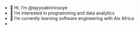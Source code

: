 - 👋 Hi, I’m @tayyoakinrinsoye
- 👀 I’m interested in programming and data analytics
- 🌱 I’m currently learning software engineering with Alx Africa
- 

<!---
tayyoakinrinsoye/tayyoakinrinsoye is a ✨ special ✨ repository because its `README.md` (this file) appears on your GitHub profile.
You can click the Preview link to take a look at your changes.
--->
